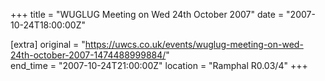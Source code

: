 +++
title = "WUGLUG Meeting on Wed 24th October 2007"
date = "2007-10-24T18:00:00Z"

[extra]
original = "https://uwcs.co.uk/events/wuglug-meeting-on-wed-24th-october-2007-1474488999884/"    
end_time = "2007-10-24T21:00:00Z"
location = "Ramphal R0.03/4"
+++




